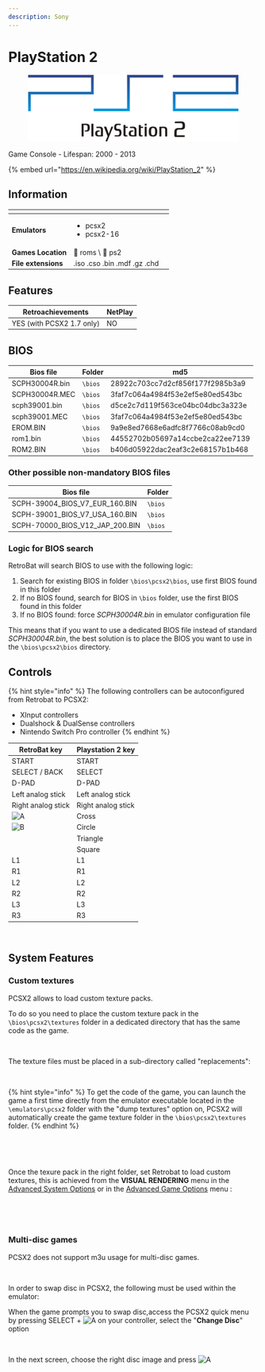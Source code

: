 ```yaml
---
description: Sony
---
```


# PlayStation 2

<figure><img src="https://raw.githubusercontent.com/fabricecaruso/es-theme-carbon/52ff37c9e265587d006945a2ba695b5a962b3a3d/art/logos/ps2.svg" alt=""><figcaption></figcaption></figure>

Game Console - Lifespan: 2000 - 2013

{% embed url="https://en.wikipedia.org/wiki/PlayStation_2" %}

## Information

<table data-header-hidden><thead><tr><th></th><th></th><th data-hidden></th></tr></thead><tbody><tr><td><strong>Emulators</strong></td><td><ul><li>pcsx2</li><li>pcsx2-16</li></ul></td><td></td></tr><tr><td><strong>Games Location</strong></td><td><span data-gb-custom-inline data-tag="emoji" data-code="1f4c1">📁</span> roms \ <span data-gb-custom-inline data-tag="emoji" data-code="1f4c2">📂</span> ps2</td><td></td></tr><tr><td><strong>File extensions</strong></td><td>.iso .cso .bin .mdf .gz .chd</td><td></td></tr></tbody></table>

## Features

| Retroachievements         | NetPlay |
| ------------------------- | ------- |
| YES (with PCSX2 1.7 only) | NO      |

## BIOS

| Bios file      | Folder  | md5                              |
| -------------- | ------- | -------------------------------- |
| SCPH30004R.bin | `\bios` | 28922c703cc7d2cf856f177f2985b3a9 |
| SCPH30004R.MEC | `\bios` | 3faf7c064a4984f53e2ef5e80ed543bc |
| scph39001.bin  | `\bios` | d5ce2c7d119f563ce04bc04dbc3a323e |
| scph39001.MEC  | `\bios` | 3faf7c064a4984f53e2ef5e80ed543bc |
| EROM.BIN       | `\bios` | 9a9e8ed7668e6adfc8f7766c08ab9cd0 |
| rom1.bin       | `\bios` | 44552702b05697a14ccbe2ca22ee7139 |
| ROM2.BIN       | `\bios` | b406d05922dac2eaf3c2e68157b1b468 |

### Other possible non-mandatory BIOS files

| Bios file                           | Folder  |
| ----------------------------------- | ------- |
| SCPH-39004\_BIOS\_V7\_EUR\_160.BIN  | `\bios` |
| SCPH-39001\_BIOS\_V7\_USA\_160.BIN  | `\bios` |
| SCPH-70000\_BIOS\_V12\_JAP\_200.BIN | `\bios` |

### Logic for BIOS search

RetroBat will search BIOS to use with the following logic:

1. Search for existing BIOS in folder `\bios\pcsx2\bios`, use first BIOS found in this folder
2. If no BIOS found, search for BIOS in `\bios` folder, use the first BIOS found in this folder
3. If no BIOS found: force _SCPH30004R.bin_ in emulator configuration file

This means that if you want to use a dedicated BIOS file instead of standard _SCPH30004R.bin_, the best solution is to place the BIOS you want to use in the `\bios\pcsx2\bios` directory.

## Controls

{% hint style="info" %}
The following controllers can be autoconfigured from Retrobat to PCSX2:

* XInput controllers
* Dualshock & DualSense controllers
* Nintendo Switch Pro controller
{% endhint %}

| RetroBat key                                                                              | Playstation 2 key  |
| ----------------------------------------------------------------------------------------- | ------------------ |
| START                                                                                     | START              |
| SELECT / BACK                                                                             | SELECT             |
| D-PAD                                                                                     | D-PAD              |
| Left analog stick                                                                         | Left analog stick  |
| Right analog stick                                                                        | Right analog stick |
| ![A](<../../../../.gitbook/assets/image (1) (2) (1).png>)                                 | Cross              |
| ![B](<../../../../.gitbook/assets/image (4) (1).png>)                                     | Circle             |
| <img src="../../../../.gitbook/assets/image (3) (1) (2).png" alt="" data-size="original"> | Triangle           |
| <img src="../../../../.gitbook/assets/image (2) (1) (1).png" alt="" data-size="line">     | Square             |
| L1                                                                                        | L1                 |
| R1                                                                                        | R1                 |
| L2                                                                                        | L2                 |
| R2                                                                                        | R2                 |
| L3                                                                                        | L3                 |
| R3                                                                                        | R3                 |

<figure><img src="https://i.imgur.com/9sz2VFM.png" alt=""><figcaption></figcaption></figure>

## System Features

### Custom textures

PCSX2 allows to load custom texture packs.

To do so you need to place the custom texture pack in the `\bios\pcsx2\textures` folder in a dedicated directory that has the same code as the game.

<figure><img src="https://i.imgur.com/nOBWsbc.png" alt=""><figcaption></figcaption></figure>

The texture files must be placed in a sub-directory called "replacements":

<figure><img src="https://i.imgur.com/H7dUscl.png" alt=""><figcaption></figcaption></figure>

{% hint style="info" %}
To get the code of the game, you can launch the game a first time directly from the emulator executable located in the `\emulators\pcsx2` folder with the "dump textures" option on, PCSX2 will automatically create the game texture folder in the `\bios\pcsx2\textures` folder.
{% endhint %}

<figure><img src="https://i.imgur.com/ejTZWqt.png" alt=""><figcaption></figcaption></figure>

<figure><img src="https://i.imgur.com/WtewREp.png" alt=""><figcaption></figcaption></figure>

Once the texure pack in the right folder, set Retrobat to load custom textures, this is achieved from the **VISUAL RENDERING** menu in the [Advanced System Options](../../../../navigation/view-options.md#advanced-system-options) or in the [Advanced Game Options](../../../../navigation/game-options.md#advanced-game-options) menu :

<figure><img src="https://i.imgur.com/kMCqWFr.png" alt=""><figcaption></figcaption></figure>

<figure><img src="https://i.imgur.com/zLj3F55.png" alt=""><figcaption></figcaption></figure>

### Multi-disc games

PCSX2 does not support m3u usage for multi-disc games.

<figure><img src="https://i.imgur.com/5n2VsbQ.png" alt=""><figcaption></figcaption></figure>

In order to swap disc in PCSX2, the following must be used within the emulator:

When the game prompts you to swap disc,access the PCSX2 quick menu by pressing SELECT + ![A](<../../../../.gitbook/assets/image (1) (2) (1).png>) on your controller, select the "**Change Disc**" option

<figure><img src="https://i.imgur.com/fihyt1U.png" alt=""><figcaption></figcaption></figure>

In the next screen, choose the right disc image and press ![A](<../../../../.gitbook/assets/image (1) (2) (1).png>)

<figure><img src="https://i.imgur.com/leMX1Ob.png" alt=""><figcaption></figcaption></figure>
